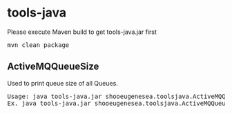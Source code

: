 # tools-java
Please execute Maven build to get tools-java.jar first
<pre>
mvn clean package
</pre>

## ActiveMQQueueSize
Used to print queue size of all Queues.
<pre>
Usage: java tools-java.jar shooeugenesea.toolsjava.ActiveMQQueueSize ip port
Ex. java tools-java.jar shooeugenesea.toolsjava.ActiveMQQueueSize 127.0.0.1 6000
</pre>  